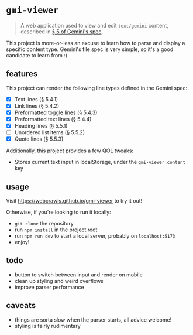 # `gmi-viewer`

> A web application used to view and edit `text/gemini` content, described
> in [§ 5 of Gemini's spec](https://gemini.circumlunar.space/docs/specification.gmi).

This project is more-or-less an excuse to learn how to parse and display a specific content type. Gemini's file spec is
very simple, so it's a good candidate to learn from :)

## features

This project can render the following line types defined in the Gemini spec:

- [x] Text lines (§ 5.4.1)
- [x] Link lines (§ 5.4.2)
- [x] Preformatted toggle lines (§ 5.4.3)
- [x] Preformatted text lines (§ 5.4.4)
- [x] Heading lines (§ 5.5.1)
- [ ] Unordered list items (§ 5.5.2)
- [x] Quote lines (§ 5.5.3)

Additionally, this project provides a few QOL tweaks:

- Stores current text input in localStorage, under the `gmi-viewer:content` key

## usage

Visit https://webcrawls.github.io/gmi-viewer to try it out!

Otherwise, if you're looking to run it locally:

- `git clone` the repository
- run `npm install` in the project root
- run `npm run dev` to start a local server, probably on `localhost:5173`
- enjoy!

## todo

- button to switch between input and render on mobile
- clean up styling and weird overflows
- improve parser performance

## caveats

- things are sorta slow when the parser starts, all advice welcome!
- styling is fairly rudimentary
